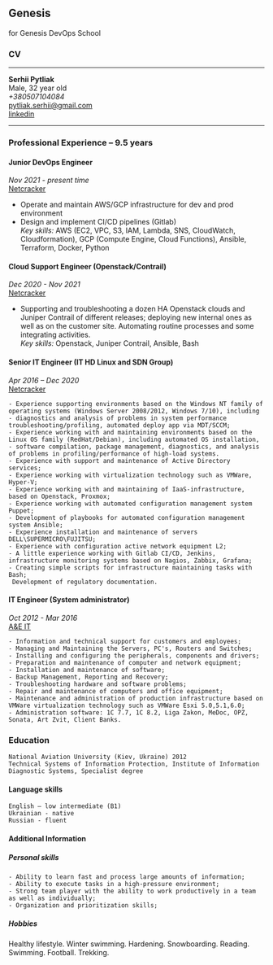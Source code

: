 ## Genesis
for Genesis DevOps School 

### CV
____________
**Serhii Pytliak**  
Male, 32 year old  
*+380507104084*  
pytliak.serhii@gmail.com  
[linkedin](https://www.linkedin.com/in/pytliakserhii/)  
____________
 ### Professional Experience – 9.5 years 
 #### Junior DevOps Engineer
  *Nov 2021  - present time*  
  [Netcracker](https://www.netcracker.com/)  

- Operate and maintain AWS/GCP infrastructure for dev and prod environment  
- Design and implement CI/CD pipelines (Gitlab)  
*Key skills:*  AWS (EC2, VPC, S3, IAM, Lambda, SNS, CloudWatch, Cloudformation), GCP (Compute Engine, Cloud Functions), Ansible, Terraform, Docker, Python  

 #### Cloud Support Engineer (Openstack/Contrail)
  *Dec 2020  - Nov 2021*  
  [Netcracker](https://www.netcracker.com/)  

- Supporting and troubleshooting a dozen HA Openstack clouds and Juniper Contrail of different releases; deploying new internal ones as well as on the customer site. Automating routine processes and some integrating activities.  
*Key skills:* Openstack, Juniper Contrail, Ansible, Bash  

 #### Senior IT Engineer (IT HD Linux and SDN Group)
  *Apr 2016 – Dec 2020*  
  [Netcracker](https://www.netcracker.com/)  

```
- Experience supporting environments based on the Windows NT family of operating systems (Windows Server 2008/2012, Windows 7/10), including - diagnostics and analysis of problems in system performance troubleshooting/profiling, automated deploy app via MDT/SCCM;  
- Experience working with and maintaining environments based on the Linux OS family (RedHat/Debian), including automated OS installation, - software compilation, package management, diagnostics, and analysis of problems in profiling/performance of high-load systems.  
- Experience with support and maintenance of Active Directory services;  
- Experience working with virtualization technology such as VMWare, Hyper-V;  
- Experience working with and maintaining of IaaS-infrastructure, based on Openstack, Proxmox;  
- Experience working with automated configuration management system Puppet;  
- Development of playbooks for automated configuration management system Ansible;  
- Experience installation and maintenance of servers DELL\SUPERMICRO\FUJITSU;  
- Experience with configuration active network equipment L2;  
- A little experience working with Gitlab CI/CD, Jenkins, infrastructure monitoring systems based on Nagios, Zabbix, Grafana;  
- Creating simple scripts for infrastructure maintaining tasks with Bash;  
 Development of regulatory documentation.  
```

 #### IT Engineer (System administrator)
  *Oct 2012 - Mar 2016*  
  [A&E IT](http://www.ae.ua)  

```
- Information and technical support for customers and employees;  
- Managing and Maintaining the Servers, PC's, Routers and Switches;  
- Installing and configuring the peripherals, components and drivers;  
- Preparation and maintenance of computer and network equipment;  
- Installation and maintenance of software;  
- Backup Management, Reporting and Recovery;  
- Troubleshooting hardware and software problems;  
- Repair and maintenance of computers and office equipment;  
- Maintenance and administration of production infrastructure based on VMWare virtualization technology such as VMWare Esxi 5.0,5.1,6.0;  
- Administration software: 1С 7.7, 1С 8.2, Liga Zakon, MeDoc, OPZ, Sonata, Art Zvit, Client Banks.  
```

 ###  Education  
 ```
National Aviation University (Kiev, Ukraine) 2012  
Technical Systems of Information Protection, Institute of Information Diagnostic Systems, Specialist degree  
```
 ####  Language skills
 ```
 English – low intermediate (B1)  
 Ukrainian - native  
 Russian - fluent  
```
 ####  Additional Information
 ##### Personal skills
```
- Ability to learn fast and process large amounts of information;  
- Ability to execute tasks in a high-pressure environment;  
- Strong team player with the ability to work productively in a team as well as individually;  
- Organization and prioritization skills;  
```
##### Hobbies
Healthy lifestyle. Winter swimming. Hardening. Snowboarding. Reading. Swimming. Football. Trekking.  
